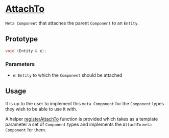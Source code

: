 # [AttachTo](AttachTo.hpp)

`Meta Component` that attaches the parent `Component` to an `Entity`.

## Prototype

```cpp
void (Entity & e);
```

### Parameters

* `e`: `Entity` to which the `Component` should be attached

## Usage

It is up to the user to implement this `meta Component` for the `Component` types they wish to be able to use it with.

A helper [registerAttachTo](../../helpers/meta/impl/registerAttachTo.md) function is provided which takes as a template parameter a set of `Component` types and implements the `AttachTo` `meta Component` for them.